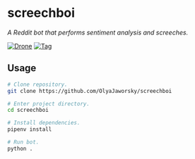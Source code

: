 # screechboi

_A Reddit bot that performs sentiment analysis and screeches._

[![Drone][drone-img]][drone]
[![Tag][tag-img]][tag]

## Usage

```bash
# Clone repository.
git clone https://github.com/OlyaJaworsky/screechboi

# Enter project directory.
cd screechboi

# Install dependencies.
pipenv install

# Run bot.
python .
```

[drone]: https://ci.stevenxie.com/OlyaJaworsky/screechboi
[drone-img]: https://ci.stevenxie.com/api/badges/OlyaJaworsky/screechboi/status.svg
[tag]: https://github.com/OlyaJaworsky/screechboi/releases
[tag-img]: https://img.shields.io/github/tag/OlyaJaworsky/screechboi.svg
